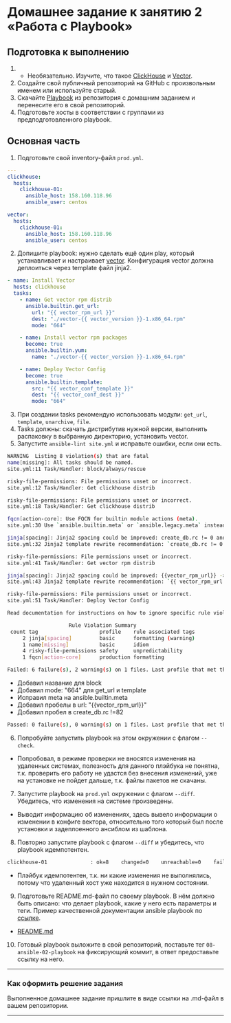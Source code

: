 # Домашнее задание к занятию 2 «Работа с Playbook»

## Подготовка к выполнению

1. * Необязательно. Изучите, что такое [ClickHouse](https://www.youtube.com/watch?v=fjTNS2zkeBs) и [Vector](https://www.youtube.com/watch?v=CgEhyffisLY).
2. Создайте свой публичный репозиторий на GitHub с произвольным именем или используйте старый.
3. Скачайте [Playbook](./playbook/) из репозитория с домашним заданием и перенесите его в свой репозиторий.
4. Подготовьте хосты в соответствии с группами из предподготовленного playbook.

## Основная часть

1. Подготовьте свой inventory-файл `prod.yml`.  
```yaml
---
clickhouse:
  hosts:
    clickhouse-01:
      ansible_host: 158.160.118.96
      ansible_user: centos

vector:
  hosts:
    clickhouse-01:
      ansible_host: 158.160.118.96
      ansible_user: centos

```
2. Допишите playbook: нужно сделать ещё один play, который устанавливает и настраивает [vector](https://vector.dev). Конфигурация vector должна деплоиться через template файл jinja2.  
```yaml
- name: Install Vector
  hosts: clickhouse
  tasks:
    - name: Get vector rpm distrib
      ansible.builtin.get_url:
        url: "{{ vector_rpm_url }}"
        dest: "./vector-{{ vector_version }}-1.x86_64.rpm"
        mode: "664"

    - name: Install vector rpm packages
      become: true
      ansible.builtin.yum:
        name: "./vector-{{ vector_version }}-1.x86_64.rpm"

    - name: Deploy Vector Config
      become: true
      ansible.builtin.template:
        src: "{{ vector_conf_template }}"
        dest: "{{ vector_conf_dest }}"
        mode: "664"
```
3. При создании tasks рекомендую использовать модули: `get_url`, `template`, `unarchive`, `file`.
4. Tasks должны: скачать дистрибутив нужной версии, выполнить распаковку в выбранную директорию, установить vector.
5. Запустите `ansible-lint site.yml` и исправьте ошибки, если они есть.  
```bash 
WARNING  Listing 8 violation(s) that are fatal
name[missing]: All tasks should be named.
site.yml:11 Task/Handler: block/always/rescue 

risky-file-permissions: File permissions unset or incorrect.
site.yml:12 Task/Handler: Get clickhouse distrib

risky-file-permissions: File permissions unset or incorrect.
site.yml:18 Task/Handler: Get clickhouse distrib

fqcn[action-core]: Use FQCN for builtin module actions (meta).
site.yml:30 Use `ansible.builtin.meta` or `ansible.legacy.meta` instead.

jinja[spacing]: Jinja2 spacing could be improved: create_db.rc != 0 and create_db.rc !=82 -> create_db.rc != 0 and create_db.rc != 82 (warning)
site.yml:32 Jinja2 template rewrite recommendation: `create_db.rc != 0 and create_db.rc != 82`.

risky-file-permissions: File permissions unset or incorrect.
site.yml:41 Task/Handler: Get vector rpm distrib

jinja[spacing]: Jinja2 spacing could be improved: {{vector_rpm_url}} -> {{ vector_rpm_url }} (warning)
site.yml:43 Jinja2 template rewrite recommendation: `{{ vector_rpm_url }}`.

risky-file-permissions: File permissions unset or incorrect.
site.yml:51 Task/Handler: Deploy Vector Config

Read documentation for instructions on how to ignore specific rule violations.

                    Rule Violation Summary                    
 count tag                    profile    rule associated tags 
     2 jinja[spacing]         basic      formatting (warning) 
     1 name[missing]          basic      idiom                
     4 risky-file-permissions safety     unpredictability     
     1 fqcn[action-core]      production formatting           

Failed: 6 failure(s), 2 warning(s) on 1 files. Last profile that met the validation criteria was 'min'.
```
 - Добавил название для block
 - Добавил mode: "664" для get_url и template
 - Исправил meta на ansible.builtin.meta
 - Добавил пробелы в url: "{{vector_rpm_url}}"
 - Добавил пробел в create_db.rc !=82
```bash
Passed: 0 failure(s), 0 warning(s) on 1 files. Last profile that met the validation criteria was 'production'.
```

6. Попробуйте запустить playbook на этом окружении с флагом `--check`.  
 - Попробовал, в режиме проверки не вносятся изменения на удаленных системах, полезность для данного плэйбука не понятна, т.к. проверить его работу не удастся без внесения изменений, уже на установке не пойдет дальше, т.к. файлы пакетов не скачаны.
7. Запустите playbook на `prod.yml` окружении с флагом `--diff`. Убедитесь, что изменения на системе произведены.  
 - Выводит информацию об изменениях, здесь вывело информации о изменении в конфиге вектора, относительно того который был после установки и задеплоенного ансиблом из шаблона.
8. Повторно запустите playbook с флагом `--diff` и убедитесь, что playbook идемпотентен.
```bash
clickhouse-01              : ok=8    changed=0    unreachable=0    failed=0    skipped=0    rescued=1    ignored=0   
```
- Плэйбук идемпотентен, т.к. ни какие изменения не выполнялись, потому что удаленный хост уже находится в нужном состоянии.  
9. Подготовьте README.md-файл по своему playbook. В нём должно быть описано: что делает playbook, какие у него есть параметры и теги. Пример качественной документации ansible playbook по [ссылке](https://github.com/opensearch-project/ansible-playbook).  
- [README.md](https://github.com/Alexander-Sharygin/devops-netology/blob/main/HomeWork/ansible/08-ansible-02-playbook/playbook/README.md)
10. Готовый playbook выложите в свой репозиторий, поставьте тег `08-ansible-02-playbook` на фиксирующий коммит, в ответ предоставьте ссылку на него.

---

### Как оформить решение задания

Выполненное домашнее задание пришлите в виде ссылки на .md-файл в вашем репозитории. 

---
